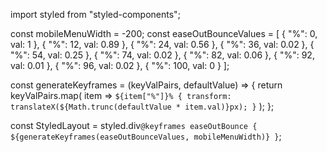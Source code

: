 
import styled from "styled-components";

const mobileMenuWidth = -200;
const easeOutBounceValues = [
	{ "%": 0, val: 1 },
	{ "%": 12, val: 0.89 },
	{ "%": 24, val: 0.56 },
	{ "%": 36, val: 0.02 },
	{ "%": 54, val: 0.25 },
	{ "%": 74, val: 0.02 },
	{ "%": 82, val: 0.06 },
	{ "%": 92, val: 0.01 },
	{ "%": 96, val: 0.02 },
	{ "%": 100, val: 0 }
];

const generateKeyframes = (keyValPairs, defaultValue) => {
	return keyValPairs.map(
		item => `${item["%"]}% {
			transform: translateX(${Math.trunc(defaultValue * item.val)}px);
		}`
	);
};

const StyledLayout = styled.div`
	@keyframes easeOutBounce {
		${generateKeyframes(easeOutBounceValues, mobileMenuWidth)}
	}
`;
